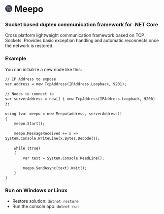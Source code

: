 # <img src ="./icon.png" width="23px" /> Meepo

### Socket based duplex communication framework for .NET Core

Cross platform lightweight communication framework based on TCP Sockets. Provides basic
exception handling and automatic reconnects once the network is restored.

### Example

You can initialize a new node like this:

```
// IP Address to expose
var address = new TcpAddress(IPAddress.Loopback, 9201);

// Nodes to connect to
var serverAddress = new[] { new TcpAddress(IPAddress.Loopback, 9200) };

using (var meepo = new Meepo(address, serverAddress))
{
    meepo.Start();

    meepo.MessageReceived += x => System.Console.WriteLine(x.Bytes.Decode());

    while (true)
    {
        var text = System.Console.ReadLine();

        meepo.SendAsync(text).Wait();
    }
}
```

### Run on Windows or Linux

* Restore solution: `dotnet restore`
* Run the console app: `dotnet run`